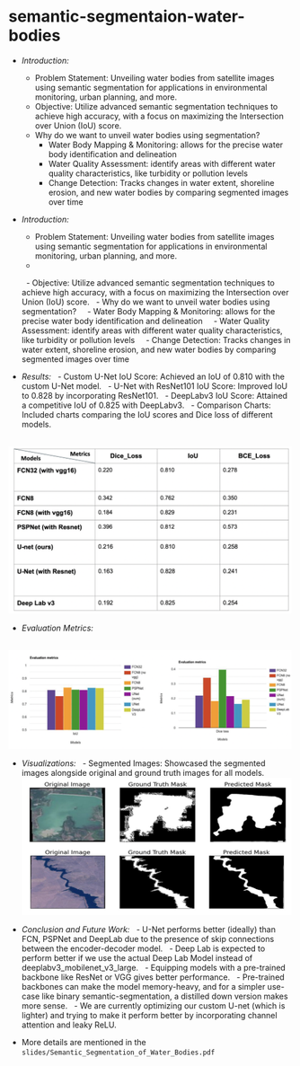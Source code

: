 # semantic-segmentaion-water-bodies


- *Introduction:*
    - Problem Statement: Unveiling water bodies from satellite images using semantic segmentation for applications in environmental monitoring, urban planning, and more.
    - Objective: Utilize advanced semantic segmentation techniques to achieve high accuracy, with a focus on maximizing the Intersection over Union (IoU) score.
    - Why do we want to unveil water bodies using segmentation?
        - Water Body Mapping & Monitoring: allows for the precise water body identification and delineation
        - Water Quality Assessment: identify areas with different water quality characteristics, like turbidity or pollution levels
        - Change Detection: Tracks changes in water extent, shoreline erosion, and new water bodies by comparing segmented images over time

- *Introduction:*
    - Problem Statement: Unveiling water bodies from satellite images using semantic segmentation for applications in environmental monitoring, urban planning, and more.
    - 
    - Objective: Utilize advanced semantic segmentation techniques to achieve high accuracy, with a focus on maximizing the Intersection over Union (IoU) score.
    - Why do we want to unveil water bodies using segmentation?
      - Water Body Mapping & Monitoring: allows for the precise water body identification and delineation
      - Water Quality Assessment: identify areas with different water quality characteristics, like turbidity or pollution levels
      - Change Detection: Tracks changes in water extent, shoreline erosion, and new water bodies by comparing segmented images over time

- *Results:*
  - Custom U-Net IoU Score: Achieved an IoU of 0.810 with the custom U-Net model.
  - U-Net with ResNet101 IoU Score: Improved IoU to 0.828 by incorporating ResNet101.
  - DeepLabv3 IoU Score: Attained a competitive IoU of 0.825 with DeepLabv3.
  - Comparison Charts: Included charts comparing the IoU scores and Dice loss of different models.

  ![alt text](https://github.com/lalwanii26/semantic-segmentaion-water-bodies/blob/main/images/result.png?raw=true)

- *Evaluation Metrics:*

  ![alt text](https://github.com/lalwanii26/semantic-segmentaion-water-bodies/blob/main/images/evaluation%20metrics.png?raw=true)

- *Visualizations:*
  - Segmented Images: Showcased the segmented images alongside original and ground truth images for all models.
  
    ![alt text](https://github.com/lalwanii26/semantic-segmentaion-water-bodies/blob/main/images/visualization.png?raw=true)

- *Conclusion and Future Work:*
  - U-Net performs better (ideally) than FCN, PSPNet and DeepLab due to the presence of skip connections between the encoder-decoder model.
  - Deep Lab is expected to perform better if we use the actual Deep Lab Model instead of deeplabv3_mobilenet_v3_large.
  - Equipping models with a pre-trained backbone like ResNet or VGG gives better performance.
  - Pre-trained backbones can make the model memory-heavy, and for a simpler use-case like binary semantic-segmentation, a distilled down version makes more sense.
  - We are currently optimizing our custom U-net (which is lighter) and trying to make it perform better by incorporating channel attention and leaky ReLU.

- More details are mentioned in the `slides/Semantic_Segmentation_of_Water_Bodies.pdf`
